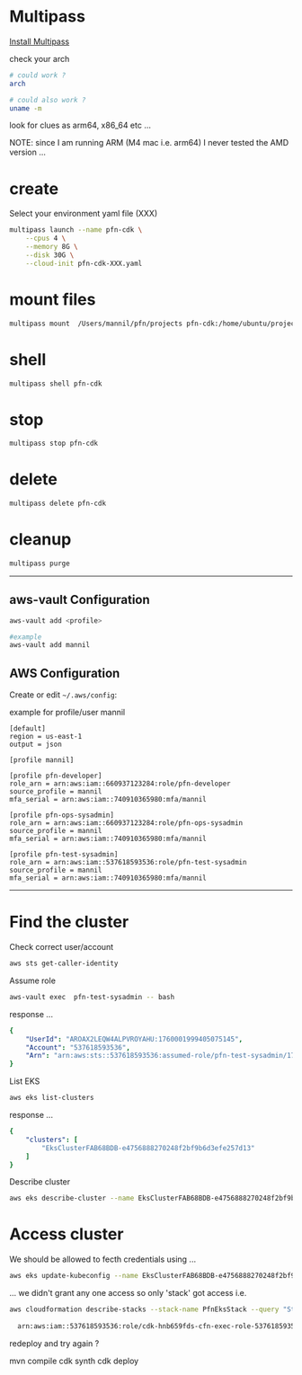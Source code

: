 # Multipass 

[Install Multipass](https://canonical.com/multipass/install)

check your arch 

```bash
# could work ?
arch

# could also work ?
uname -m
```

look for clues as arm64, x86_64 etc ...

NOTE: since I am running ARM (M4 mac i.e. arm64) I never tested the AMD version ...

# create
Select your environment yaml file (XXX) 
```bash
multipass launch --name pfn-cdk \
    --cpus 4 \
    --memory 8G \
    --disk 30G \
    --cloud-init pfn-cdk-XXX.yaml
```

# mount files

```bash
multipass mount  /Users/mannil/pfn/projects pfn-cdk:/home/ubuntu/projects
```

# shell

```bash
multipass shell pfn-cdk
```

# stop

```bash
multipass stop pfn-cdk
```

# delete

```bash
multipass delete pfn-cdk
```


# cleanup

```bash
multipass purge
```
       
---

## aws-vault Configuration

```bash
aws-vault add <profile>

#example
aws-vault add mannil
```

## AWS Configuration

Create or edit `~/.aws/config`:

example for profile/user mannil
```text
[default]
region = us-east-1
output = json

[profile mannil]

[profile pfn-developer]
role_arn = arn:aws:iam::660937123284:role/pfn-developer
source_profile = mannil
mfa_serial = arn:aws:iam::740910365980:mfa/mannil

[profile pfn-ops-sysadmin]
role_arn = arn:aws:iam::660937123284:role/pfn-ops-sysadmin
source_profile = mannil
mfa_serial = arn:aws:iam::740910365980:mfa/mannil

[profile pfn-test-sysadmin]
role_arn = arn:aws:iam::537618593536:role/pfn-test-sysadmin
source_profile = mannil
mfa_serial = arn:aws:iam::740910365980:mfa/mannil
```

----

# Find the cluster

Check correct user/account
```bash
aws sts get-caller-identity
```

Assume role
```bash
aws-vault exec  pfn-test-sysadmin -- bash
```
response ...
```yaml
{
    "UserId": "AROAX2LEQW4ALPVROYAHU:1760001999405075145",
    "Account": "537618593536",
    "Arn": "arn:aws:sts::537618593536:assumed-role/pfn-test-sysadmin/1760001999405075145"
}
```

List EKS
```bash
aws eks list-clusters
```
response ...
```yaml
{
    "clusters": [   
        "EksClusterFAB68BDB-e4756888270248f2bf9b6d3efe257d13"
    ]
}
```

Describe cluster
```bash
aws eks describe-cluster --name EksClusterFAB68BDB-e4756888270248f2bf9b6d3efe257d13
```

# Access cluster 

We should be allowed to fecth credentials using ...
```bash
aws eks update-kubeconfig --name EksClusterFAB68BDB-e4756888270248f2bf9b6d3efe257d13
```


... we didn't grant any one access so only 'stack' got access i.e. 


```bash 
aws cloudformation describe-stacks --stack-name PfnEksStack --query "Stacks[0].RoleARN" --output text
  
  arn:aws:iam::537618593536:role/cdk-hnb659fds-cfn-exec-role-537618593536-eu-central-1
```

redeploy and try again ?

mvn compile
cdk synth
cdk deploy
